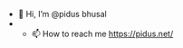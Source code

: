 - 👋 Hi, I’m @pidus bhusal
- - 📫 How to reach me https://pidus.net/

<!---
pidusbhusal/pidusbhusal is a ✨ special ✨ repository because its `README.md` (this file) appears on your GitHub profile.
You can click the Preview link to take a look at your changes.
--->
